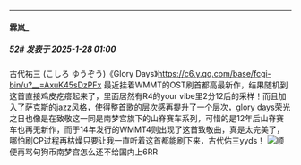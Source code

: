 ﻿
*****

####  霖岚_  
##### 52#       发表于 2025-1-28 01:00

古代祐三 (こしろ ゆうぞう)《Glory Days》https://c6.y.qq.com/base/fcgi-bin/u?__=AxuK45sDzPFx
最近挂着WMMT的OST刷首都高最新作，结果随机到这首直接鸡皮疙瘩起来了，里面居然有R4的your vibe里2分12后的采样！而且加入了萨克斯的jazz风格，使得整首歌的层次感再提升了一个层次，glory days荣光之日也像是在致敬这一同是南梦宫旗下的山脊赛车系列，可惜的是12年后山脊赛车也再无新作，而于14年发行的WMMT4则出现了这首致敬曲，真是太完美了，哪怕刷CP过程再枯燥只要让我一直听着这首都能刷下来，古代佑三yyds！
<img src="https://static.saraba1st.com/image/smiley/face2017/134.png" referrerpolicy="no-referrer">顺便再骂句狗币南梦宫怎么还不给国内上6RR

